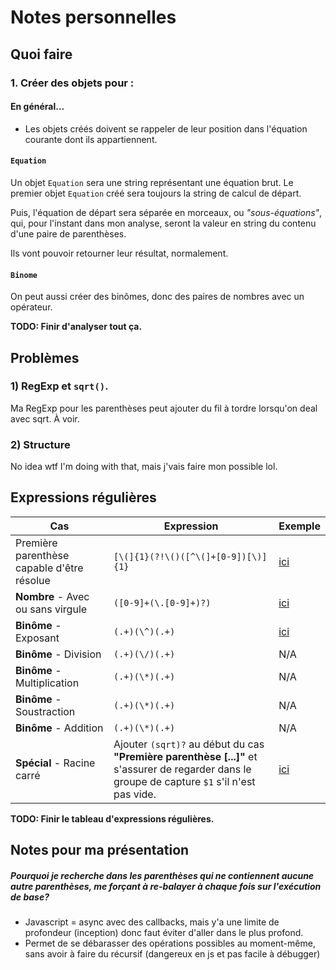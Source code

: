 # Notes personnelles

## Quoi faire

### 1. Créer des objets pour : 

#### En général...

 - Les objets créés doivent se rappeler de leur position dans l'équation courante dont ils appartiennent.

#### `Equation`

Un objet `Equation` sera une string représentant une équation brut. Le premier objet `Equation` créé sera toujours la string de calcul de départ.

Puis, l'équation de départ sera séparée en morceaux, ou _"sous-équations"_, qui, pour l'instant dans mon analyse, seront la valeur en string du contenu d'une paire de parenthèses.

Ils vont pouvoir retourner leur résultat, normalement.

#### `Binome`

On peut aussi créer des binômes, donc des paires de nombres avec un opérateur.

**TODO: Finir d'analyser tout ça.**

## Problèmes

### 1) RegExp et `sqrt()`.

Ma RegExp pour les parenthèses peut ajouter du fil à tordre lorsqu'on deal avec sqrt. À voir.

### 2) Structure

No idea wtf I'm doing with that, mais j'vais faire mon possible lol.

## Expressions régulières

| Cas | Expression | Exemple |
| --- | ---------- | -------------------- |
| Première parenthèse capable d'être résolue | `[\(]{1}(?!\()([^\(]+[0-9])[\)]{1}` | [ici](https://regexr.com/3q43m) |
| __Nombre__ - Avec ou sans virgule | `([0-9]+(\.[0-9]+)?)` | [ici](https://regexr.com/3q450) |
| __Binôme__ - Exposant | `(.+)(\^)(.+)` | [ici](https://regexr.com/3q43v) |
| __Binôme__ - Division | `(.+)(\/)(.+)` | N/A |
| __Binôme__ - Multiplication | `(.+)(\*)(.+)` | N/A |
| __Binôme__ - Soustraction | `(.+)(\*)(.+)` | N/A |
| __Binôme__ - Addition | `(.+)(\*)(.+)` | N/A |
| __Spécial__ - Racine carré | Ajouter `(sqrt)?` au début du cas __"Première parenthèse [...]"__ et s'assurer de regarder dans le groupe de capture `$1` s'il n'est pas vide. | [ici]() |

**TODO: Finir le tableau d'expressions régulières.**

## Notes pour ma présentation

##### Pourquoi je recherche dans les parenthèses qui ne contiennent aucune autre parenthèses, me forçant à re-balayer à chaque fois sur l'exécution de base?

- Javascript = async avec des callbacks, mais y'a une limite de profondeur (inception) donc faut éviter d'aller dans le plus profond.
- Permet de se débarasser des opérations possibles au moment-même, sans avoir à faire du récursif (dangereux en js et pas facile à débugger)